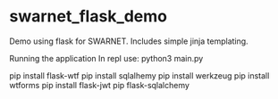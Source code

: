 # swarnet_flask_demo
Demo using flask for SWARNET. Includes simple jinja templating.

Running the application
In repl use:  python3 main.py


pip install flask-wtf
pip install sqlalhemy
pip install werkzeug
pip install wtforms
pip install flask-jwt
pip flask-sqlalchemy
